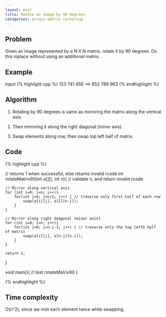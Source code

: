 ```yaml
---
layout: post
title: Rotate an image by 90 degrees
categories: arrays matrix careercup
---
```


## Problem

Given an image represented by a N X N matrix, rotate it by 90 degrees. Do this inplace without using an additional matrix.

## Example

Input
{% highlight cpp %}
   123      741
   456  ==> 852
   789      963
{% endhighlight %}

## Algorithm

1. Rotating by 90 degrees is same as mirroring the matrix along the vertical axis. 

2. Then mirroring it along the right diagonal (minor axis).

3. Swap elements along row, then swap top left half of matrix.

## Code

{% highlight cpp %}

// returns 1 when successful, else returns invalid rcode
int rotateMatrix90(int a[][], int n){
	// validate n, and return invalid rcode
	
	// Mirror along vertical axis
	for (int i=0; i<n; i++){
		for(int j=0; j<n/2; j++) { // traverse only first half of each row
			swap(a[i][j], a[i][n-j]);
		}
	}
	
	// Mirror along right doagonal (minor axis)
	for (int i=0; i<n; i++){
		for(int j=0; j<n-i-1; j++) { // traverse only the top lefth half of matrix
			swap(a[i][j], a[n-j][n-i]);
		}
	}
	
	return 1;
}

void main(){
	// test rotateMatrix90
}

{% endhighlight %}

## Time complexity

O(n^2), since we visit each element twice while swapping.